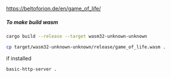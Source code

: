 https://beltoforion.de/en/game_of_life/


##### To make build wasm 
```bash
cargo build --release --target wasm32-unknown-unknown

cp target/wasm32-unknown-unknown/release/game_of_life.wasm .
```
if installed 
```bash
basic-http-server .
```
